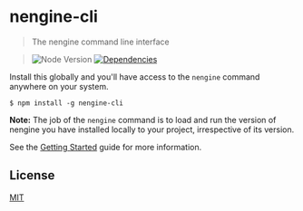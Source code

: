 nengine-cli
==========

>The nengine command line interface

>![Node Version][node-image]
>[![Dependencies][david-image]][david-url]

Install this globally and you'll have access to the `nengine` command anywhere on your system.

```shell
$ npm install -g nengine-cli
```

**Note:** The job of the `nengine` command is to load and run the version of nengine you have installed locally to your project, irrespective of its version.

See the [Getting Started](https://nuintun.github.io/nengine) guide for more information.

## License

[MIT](LICENSE)

[david-image]: http://img.shields.io/david/nuintun/nengine-cli.svg?style=flat-square
[david-url]: https://david-dm.org/Nuintun/nengine-cli
[node-image]: http://img.shields.io/node/v/nengine-cli.svg?style=flat-square